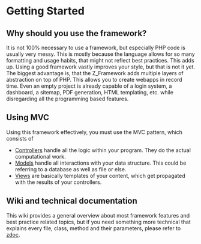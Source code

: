 # Getting Started 
## Why should you use the framework?
It is not 100% necessary to use a framework, but especially PHP code is usually very messy. This is mostly because the language allows for so many formatting and usage habits, that might not reflect best practices. This adds up. Using a good framework vastly improves your style, but that is not it yet. The biggest advantage is, that the Z_Framework adds multiple layers of abstraction on top of PHP. This allows you to create webapps in record time. Even an empty project is already capable of a login system, a dashboard, a sitemap, PDF generation, HTML templating, etc. while disregarding all the programming based features.

## Using MVC
Using this framework effectively, you must use the MVC pattern, which consists of 
* [Controllers](./Getting-Started%3A-Controllers-and-Actions) handle all the logic within your program. They do the actual computational work. 
* [Models](./Getting-Started%3A-Models) handle all interactions with your data structure. This could be referring to a database as well as file or else.
* [Views](./Getting-Started%3A-Views) are basically templates of your content, which get propagated with the results of your controllers.

## Wiki and technical documentation
This wiki provides a general overview about most framework features and best practice related topics, but if you need something more technical that explains every file, class, method and their parameters, please refer to [zdoc](https://zdoc.zierhut-it.de/).